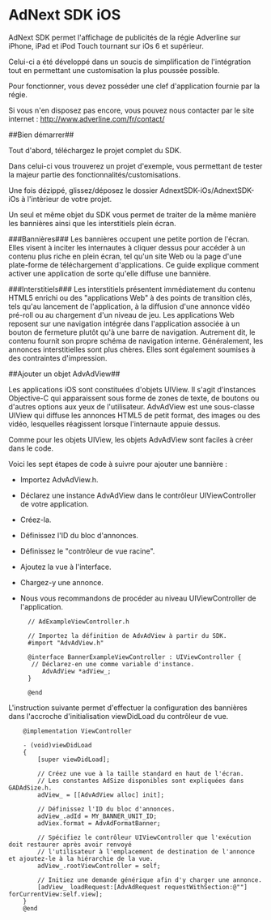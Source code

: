 AdNext SDK iOS
=================

AdNext SDK permet l'affichage de publicités de la régie Adverline sur iPhone, iPad et iPod Touch tournant sur iOs 6 et supérieur.

Celui-ci a été développé dans un soucis de simplification de l'intégration tout en permettant une customisation la plus poussée possible.

Pour fonctionner, vous devez posséder une clef d'application fournie par la régie.

Si vous n'en disposez pas encore, vous pouvez nous contacter par le site internet : http://www.adverline.com/fr/contact/

##Bien démarrer##

Tout d'abord, téléchargez le projet complet du SDK.

Dans celui-ci vous trouverez un projet d'exemple, vous permettant de tester la majeur partie des fonctionnalités/customisations.

Une fois dézippé, glissez/déposez le dossier AdnextSDK-iOs/AdnextSDK-iOs à l'intèrieur de votre projet.

Un seul et même objet du SDK vous permet de traiter de la même manière les bannières ainsi que les interstitiels plein écran.

###Bannières###
Les bannières occupent une petite portion de l'écran. Elles visent à inciter les internautes à cliquer dessus pour accéder à un contenu plus riche en plein écran, tel qu'un site Web ou la page d'une plate-forme de téléchargement d'applications. Ce guide explique comment activer une application de sorte qu'elle diffuse une bannière.

###Interstitiels###
Les interstitiels présentent immédiatement du contenu HTML5 enrichi ou des "applications Web" à des points de transition clés, tels qu'au lancement de l'application, à la diffusion d'une annonce vidéo pré-roll ou au chargement d'un niveau de jeu. Les applications Web reposent sur une navigation intégrée dans l'application associée à un bouton de fermeture plutôt qu'à une barre de navigation. Autrement dit, le contenu fournit son propre schéma de navigation interne. Généralement, les annonces interstitielles sont plus chères. Elles sont également soumises à des contraintes d'impression.

##Ajouter un objet AdvAdView##

Les applications iOS sont constituées d'objets UIView. Il s'agit d'instances Objective-C qui apparaissent sous forme de zones de texte, de boutons ou d'autres options aux yeux de l'utilisateur. AdvAdView est une sous-classe UIView qui diffuse les annonces HTML5 de petit format, des images ou des vidéo, lesquelles réagissent lorsque l'internaute appuie dessus.

Comme pour les objets UIView, les objets AdvAdView sont faciles à créer dans le code.

Voici les sept étapes de code à suivre pour ajouter une bannière :


* Importez AdvAdView.h.
* Déclarez une instance AdvAdView dans le contrôleur UIViewController de votre application.
* Créez-la.
* Définissez l'ID du bloc d'annonces.
* Définissez le "contrôleur de vue racine".
* Ajoutez la vue à l'interface.
* Chargez-y une annonce.
* Nous vous recommandons de procéder au niveau UIViewController de l'application.


		// AdExampleViewController.h

		// Importez la définition de AdvAdView à partir du SDK.
		#import "AdvAdView.h"

		@interface BannerExampleViewController : UIViewController {
 		 // Déclarez-en une comme variable d'instance.
  			AdvAdView *adView_;
		}

		@end
		
L'instruction suivante permet d'effectuer la configuration des bannières dans l'accroche d'initialisation viewDidLoad du contrôleur de vue.		
		
		@implementation ViewController

		- (void)viewDidLoad
		{
		    [super viewDidLoad];
    
		    // Créez une vue à la taille standard en haut de l'écran.
		    // Les constantes AdSize disponibles sont expliquées dans GADAdSize.h.
		    adView_ = [[AdvAdView alloc] init];
    
		    // Définissez l'ID du bloc d'annonces.
		    adView_.adId = MY_BANNER_UNIT_ID;
		    adViex.format = AdvAdFormatBanner;
    
		    // Spécifiez le contrôleur UIViewController que l'exécution doit restaurer après avoir renvoyé
		    // l'utilisateur à l'emplacement de destination de l'annonce et ajoutez-le à la hiérarchie de la vue.
		    adView_.rootViewController = self;
    
		    // Initiez une demande générique afin d'y charger une annonce.
		    [adView_ loadRequest:[AdvAdRequest requestWithSection:@""] forCurrentView:self.view];
		}
		@end











